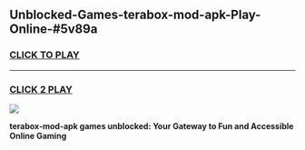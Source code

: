 
## Unblocked-Games-terabox-mod-apk-Play-Online-#5v89a
<h3>
<a href="https://premium.freeplayer.one?title=terabox-mod-apk&ref=27F">CLICK TO PLAY</a></h3>
<hr>

<h3>
<a href="https://premium.freeplayer.one?title=terabox-mod-apk&ref=27F">CLICK 2 PLAY</a>
  
</h3>

<a href="https://premium.freeplayer.one?title=terabox-mod-apk&ref=27F"><img src="https://clearcache.store/games.png"></a>


**terabox-mod-apk games unblocked: Your Gateway to Fun and Accessible Online Gaming**
